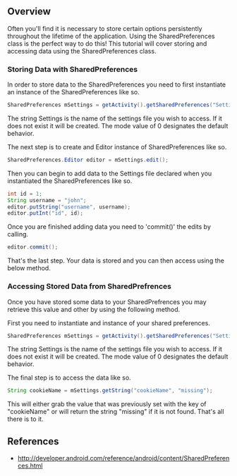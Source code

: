 ## Overview

Often you'll find it is necessary to store certain options persistently throughout the lifetime of the application. Using the SharedPreferences class is the perfect way to do this! This tutorial will cover storing and accessing data using the SharedPreferences class. 

### Storing Data with SharedPreferences

In order to store data to the SharedPreferences you need to first instantiate an instance of the SharedPreferences like so.

```java
SharedPreferences mSettings = getActivity().getSharedPreferences("Settings", 0);
```

The string Settings is the name of the settings file you wish to access. If it does not exist it will be created. The mode value of 0 designates the default behavior.

The next step is to create and Editor instance of SharedPreferences like so.

```java
SharedPreferences.Editor editor = mSettings.edit();
```

Then you can begin to add data to the Settings file declared when you instantiated the SharedPreferences like so.

```java
int id = 1;
String username = "john";
editor.putString("username", username);
editor.putInt("id", id);
```

Once you are finished adding data you need to 'commit()' the edits by calling.

```java
editor.commit();
```

That's the last step. Your data is stored and you can then access using the below method.

### Accessing Stored Data from SharedPrefrences

Once you have stored some data to your SharedPrefrences you may retrieve this value and other by using the following method.

First you need to instantiate and instance of your shared preferences. 

```java
SharedPreferences mSettings = getActivity().getSharedPreferences("Settings", 0);
```

The string Settings is the name of the settings file you wish to access. If it does not exist it will be created. The mode value of 0 designates the default behavior.

The final step is to access the data like so.

```java
String cookieName = mSettings.getString("cookieName", "missing");
```

This will either grab the value that was previously set with the key of "cookieName" or will return the string "missing" if it is not found. That's all there is to it.

## References

* <http://developer.android.com/reference/android/content/SharedPreferences.html>